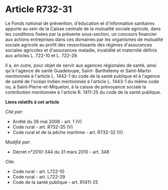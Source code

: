 # Article R732-31

Le Fonds national de prévention, d'éducation et d'information sanitaires apporte au sein de la Caisse centrale de la
mutualité sociale agricole, dans les conditions fixées par la présente sous-section, un concours financier aux actions
entreprises dans ces domaines par les organismes de mutualité sociale agricole au profit des ressortissants des régimes
d'assurances sociales agricoles et d'assurances maladie, invalidité et maternité définis aux articles L. 722-10 et L.
722-29. 

Il a, en outre, pour objet de servir aux agences régionales de santé, ainsi qu'à l'agence de santé Guadeloupe, Saint-
Barthélemy et Saint-Martin mentionnée à l'article L. 1442-1 du code de la santé publique et à l'agence de santé de l'océan
Indien mentionnée à l'article L. 1443-1 du même code ou, à Saint-Pierre-et-Miquelon, à la caisse de prévoyance sociale la
contribution mentionnée à l'article R. 1411-25 du code de la santé publique.

**Liens relatifs à cet article**

_Cité par_:

  - Arrêté du 26 mai 2008 - art. 1 (V)
  - Code rural - art. R732-35 (V)
  - Code rural et de la pêche maritime - art. R732-32 (V)

_Modifié par_:

  - Décret n°2010-344 du 31 mars 2010 - art. 348

_Cite_:

  - Code rural - art. L722-10
  - Code rural - art. L722-29
  - Code de la santé publique - art. R1411-25

